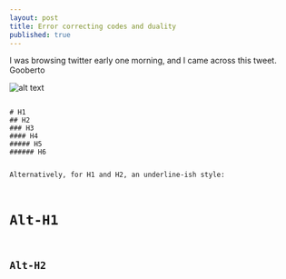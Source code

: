 ```yaml
---
layout: post
title: Error correcting codes and duality
published: true
---
```


I was browsing twitter early one morning, and I came across this tweet. Gooberto

![alt text](https://raymondhfeng.github.io/images/ecc_duality_problem.png "Best math question of 2019")

<code>
# H1
## H2
### H3
#### H4
##### H5
###### H6

Alternatively, for H1 and H2, an underline-ish style:

Alt-H1
======

Alt-H2
------
</code>
